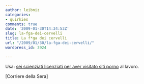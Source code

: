 ```yaml
---
author: leibniz
categories:
- quirkies
comments: true
date: '2009-01-30T14:34:53Z'
slug: la-fga-dei-cervelli
title: La f*ga dei cervelli
url: "/2009/01/30/la-fga-dei-cervelli/"
wordpress_id: 3924

---
```

Usa: [sei scienziati licenziati per aver visitato siti porno](https://www.corriere.it/cronache/09_gennaio_30/scienziati_usa_siti_porno_alessandra_Farkas_506647e2-eea6-11dd-ba39-00144f02aabc.shtml) al lavoro.

[Corriere della Sera]
